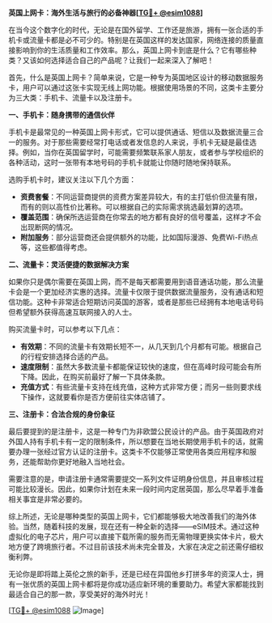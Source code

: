 **英国上网卡：海外生活与旅行的必备神器[[TG💪+ @esim1088](https://t.me/s/esim1088)]**

在当今这个数字化的时代，无论是在国外留学、工作还是旅游，拥有一张合适的手机卡或流量卡都是必不可少的。特别是在英国这样的发达国家，网络连接的质量直接影响到你的生活质量和工作效率。那么，英国上网卡到底是什么？它有哪些种类？又该如何选择适合自己的产品呢？让我们一起来深入了解吧！

首先，什么是英国上网卡？简单来说，它是一种专为英国地区设计的移动数据服务卡，用户可以通过这张卡实现无线上网功能。根据使用场景的不同，这类卡主要分为三大类：手机卡、流量卡以及注册卡。

**一、手机卡：随身携带的通信伙伴**

手机卡是最常见的一种英国上网卡形式，它可以提供通话、短信以及数据流量三合一的服务。对于那些需要经常打电话或者发信息的人来说，手机卡无疑是最佳选择。例如，当你在英国留学时，可能需要频繁联系家人朋友，或者参与学校组织的各种活动，这时一张带有本地号码的手机卡就能让你随时随地保持联系。

选购手机卡时，建议关注以下几个方面：

- **资费套餐**：不同运营商提供的资费方案差异较大，有的主打低价但流量有限，而有的则以高性价比著称。可以根据自己的实际需求挑选最划算的选项。
- **覆盖范围**：确保所选运营商在你常去的地方都有良好的信号覆盖，这样才不会出现断网的情况。
- **附加服务**：部分运营商还会提供额外的功能，比如国际漫游、免费Wi-Fi热点等，这些都值得考虑。

**二、流量卡：灵活便捷的数据解决方案**

如果你只是偶尔需要在英国上网，而不是每天都需要用到语音通话功能，那么流量卡会是一个更加经济实惠的选择。流量卡仅限于提供数据流量服务，没有通话和短信功能。这种卡非常适合短期访问英国的游客，或者是那些已经拥有本地电话号码但希望额外获得高速互联网接入的人士。

购买流量卡时，可以参考以下几点：

- **有效期**：不同的流量卡有效期长短不一，从几天到几个月都有可能。根据自己的行程安排选择合适的产品。
- **速度限制**：虽然大多数流量卡都能保证较快的速度，但在高峰时段可能会有所下降。因此，在购买前最好了解一下具体条款。
- **充值方式**：有些流量卡支持在线充值，这种方式非常方便；而另一些则要求线下操作，这就要看你是否方便前往实体店铺了。

**三、注册卡：合法合规的身份象征**

最后要提到的是注册卡，这是一种专门为非欧盟公民设计的产品。由于英国政府对外国人持有手机卡有一定的限制条件，所以想要在当地长期使用手机卡的话，就需要办理一张经过官方认证的注册卡。这类卡不仅能够正常使用各类应用程序和服务，还能帮助你更好地融入当地社会。

需要注意的是，申请注册卡通常需要提交一系列文件证明身份信息，并且审核过程可能比较漫长。因此，如果你计划在未来一段时间内定居英国，那么尽早着手准备相关事宜是非常必要的。

综上所述，无论是哪种类型的英国上网卡，它们都能够极大地改善我们的海外体验。当然，随着科技的发展，现在还有一种全新的选择——eSIM技术。通过这种虚拟化的电子芯片，用户可以直接下载所需的服务而无需物理更换实体卡片，极大地方便了跨境旅行者。不过目前该技术尚未完全普及，大家在决定之前还需仔细权衡利弊。

无论你是即将踏上英伦之旅的新手，还是已经在异国他乡打拼多年的资深人士，拥有一张优质的英国上网卡都将是你成功适应新环境的重要助力。希望大家都能找到最适合自己的那一款，享受美好的海外时光！

[[TG💪+ @esim1088](https://t.me/s/esim1088) ![Image](https://i.postimg.cc/4NQfJmqS/Snipaste-2025-05-13-00-14-12.png)]